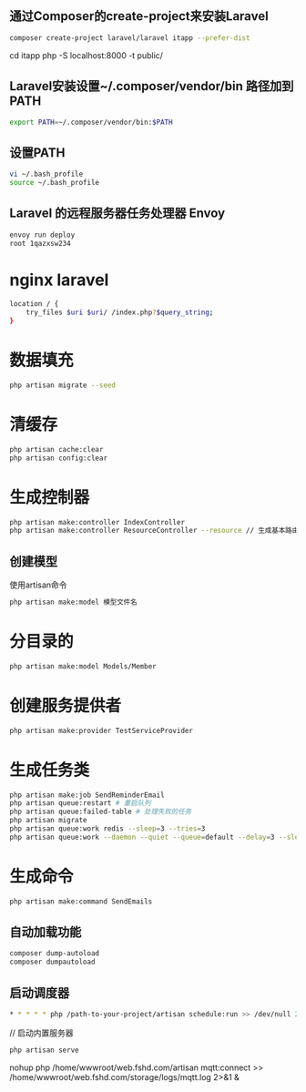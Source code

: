 ## 通过Composer的create-project来安装Laravel
```sh
composer create-project laravel/laravel itapp --prefer-dist
```
cd itapp
php -S localhost:8000 -t public/


## Laravel安装设置~/.composer/vendor/bin 路径加到 PATH
```sh
export PATH=~/.composer/vendor/bin:$PATH
```
## 设置PATH
```sh
vi ~/.bash_profile
source ~/.bash_profile
```
## Laravel 的远程服务器任务处理器 Envoy
```sh
envoy run deploy
root 1qazxsw234
```
# nginx laravel
```sh
location / {
    try_files $uri $uri/ /index.php?$query_string;
}
```
# 数据填充
```sh
php artisan migrate --seed
```
 
# 清缓存
```sh
php artisan cache:clear
php artisan config:clear
```

# 生成控制器
```sh
php artisan make:controller IndexController
php artisan make:controller ResourceController --resource // 生成基本路由方法
```

## 创建模型
使用artisan命令
```sh
php artisan make:model 模型文件名
```
# 分目录的
```sh
php artisan make:model Models/Member
```
# 创建服务提供者
```sh
php artisan make:provider TestServiceProvider
```
# 生成任务类
```sh
php artisan make:job SendReminderEmail
php artisan queue:restart # 重启队列
php artisan queue:failed-table # 处理失败的任务
php artisan migrate
php artisan queue:work redis --sleep=3 --tries=3
php artisan queue:work --daemon --quiet --queue=default --delay=3 --sleep=3 --tries=3
```
# 生成命令
```sh
php artisan make:command SendEmails

```

## 自动加载功能
```sh
composer dump-autoload
composer dumpautoload
```

## 启动调度器
```sh
* * * * * php /path-to-your-project/artisan schedule:run >> /dev/null 2>&1
```
// 启动内置服务器
```sh
php artisan serve
```

nohup php /home/wwwroot/web.fshd.com/artisan mqtt:connect >> /home/wwwroot/web.fshd.com/storage/logs/mqtt.log 2>&1 &

